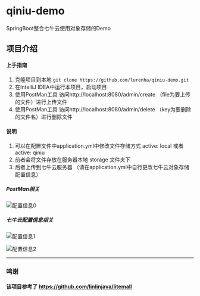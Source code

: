 # qiniu-demo
SpringBoot整合七牛云使用对象存储的Demo

## 项目介绍
#### 上手指南
1. 克隆项目到本地 `git clone https://github.com/lurenha/qiniu-demo.git`
1. 在IntelliJ IDEA中运行本项目，启动项目
1. 使用PostMan工具 访问http://localhost:8080/admin/create （file为要上传的文件）进行上传文件
1. 使用PostMan工具 访问http://localhost:8080/admin/delete （key为要删除的文件名）进行删除文件
#### 说明
1. 可以在配置文件中application.yml中修改文件存储方式 active: local 或者 active: qiniu
1. 前者会将文件存放在服务器本地 storage 文件夹下
1. 后者上传到七牛云服务器 （请在application.yml中自行更改七牛云对象存储配置信息）
##### PostMan相关
![配置信息0](http://q4nw146g8.bkt.clouddn.com/postman.png)
##### 七牛云配置信息相关
![配置信息1](http://q4nw146g8.bkt.clouddn.com/qiniuapplication.png)

![配置信息2](http://q4nw146g8.bkt.clouddn.com/qiniuapplicationkey.png)
            
------------

### 鸣谢
#### 该项目参考了 https://github.com/linlinjava/litemall
